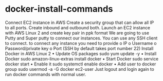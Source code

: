 # docker-install-commands
Connect EC2 instance in AWS
Create a security group that can allow all IP to all ports. Create inbound and outbound both.
Launch an EC2 instance with AWS Linux 2 and create key pair in ppk format
We are going to use Putty and Super putty to connect our instances. You can use any SSH client to connect.
to connect any instance you need to provide
o	IP
o	Username
o	Password/private key
o	Port (SSH by default takes port number 22)
Install Docker in AWS Linux 2
•	Update OS packages
sudo yum update -y
•	Install Docker
sudo amazon-linux-extras install docker
•	Start Docker
sudo service docker start
•	Enable it
sudo systemctl enable docker
•	Add user to docker group
sudo usermod -a -G docker ec2-user
Just logout and login again to run docker commands with normal user.
